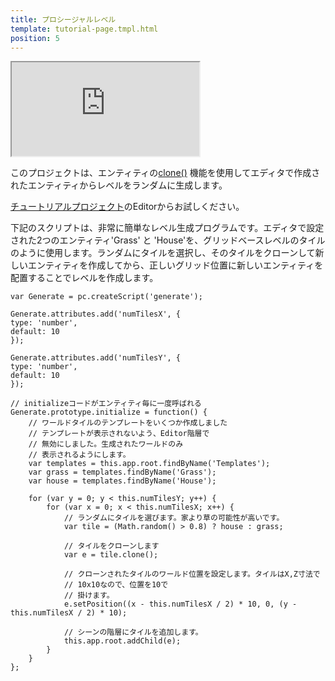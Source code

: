 ```yaml
---
title: プロシージャルレベル
template: tutorial-page.tmpl.html
position: 5
---
```


<iframe src="https://playcanv.as/p/smskdMrk/"></iframe>

このプロジェクトは、エンティティの[clone()][1] 機能を使用してエディタで作成されたエンティティからレベルをランダムに生成します。

[チュートリアルプロジェクト][2]のEditorからお試しください。

下記のスクリプトは、非常に簡単なレベル生成プログラムです。エディタで設定された2つのエンティティ'Grass' と 'House'を、グリッドベースレベルのタイルのように使用します。ランダムにタイルを選択し、そのタイルをクローンして新しいエンティティを作成してから、正しいグリッド位置に新しいエンティティを配置することでレベルを作成します。

~~~javascript~~~
var Generate = pc.createScript('generate');

Generate.attributes.add('numTilesX', {
type: 'number',
default: 10
});

Generate.attributes.add('numTilesY', {
type: 'number',
default: 10
});

// initializeコードがエンティティ毎に一度呼ばれる
Generate.prototype.initialize = function() {
    // ワールドタイルのテンプレートをいくつか作成しました
    // テンプレートが表示されないよう、Editor階層で
    // 無効にしました。生成されたワールドのみ
    // 表示されるようにします。
    var templates = this.app.root.findByName('Templates');
    var grass = templates.findByName('Grass');
    var house = templates.findByName('House');

    for (var y = 0; y < this.numTilesY; y++) {
        for (var x = 0; x < this.numTilesX; x++) {
            // ランダムにタイルを選びます。家より草の可能性が高いです。
            var tile = (Math.random() > 0.8) ? house : grass;

            // タイルをクローンします
            var e = tile.clone();

            // クローンされたタイルのワールド位置を設定します。タイルはX,Z寸法で
            // 10x10なので、位置を10で
            // 掛けます。
            e.setPosition((x - this.numTilesX / 2) * 10, 0, (y - this.numTilesX / 2) * 10);

            // シーンの階層にタイルを追加します。
            this.app.root.addChild(e);
        }
    }
};
~~~

[1]: http://developer.playcanvas.com/en/api/pc.Entity.html#clone
[2]: https://playcanvas.com/project/405864

